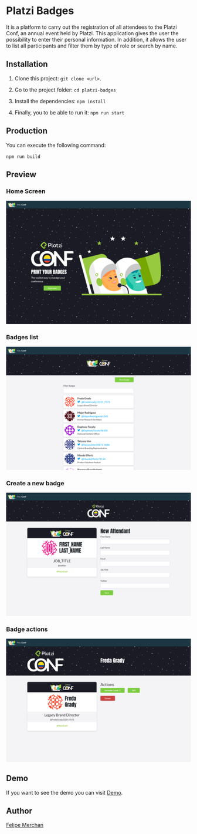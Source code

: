# Platzi Badges

It is a platform to carry out the registration of all attendees to the Platzi Conf, an annual event held by Platzi. This application gives the user the possibility to enter their personal information. In addition, it allows the user to list all participants and filter them by type of role or search by name.

## Installation

1. Clone this project: `git clone <url>`.

2. Go to the project folder: `cd platzi-badges`

3. Install the dependencies: `npm install`

4. Finally, you to be able to run it: `npm run start`

## Production

You can execute the following command:

    npm run build

## Preview

### Home Screen

![Home Screen](https://github.com/FelipeMerchan/platzi-badges/blob/master/src/images/preview-home.png)

### Badges list

![Project Section](https://github.com/FelipeMerchan/platzi-badges/blob/master/src/images/preview-badges-list.png)

### Create a new badge

![Project Section](https://github.com/FelipeMerchan/platzi-badges/blob/master/src/images/preview-create-a-new-badge.png)

### Badge actions

![Project Section](https://github.com/FelipeMerchan/platzi-badges/blob/master/src/images/preview-badge-actions.png)

## Demo

If you want to see the demo you can visit [Demo](http://https://felipemerchan.github.io/platzi-master-frontend-exercises/ "Demo").

## Author

[Felipe Merchan](https://github.com/FelipeMerchan "Felipe Merchan")
